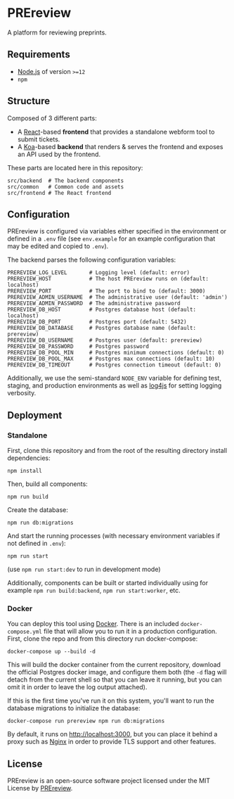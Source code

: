 # PREreview

A platform for reviewing preprints.

## Requirements

- [Node.js](https://nodejs.org) of version `>=12`
- `npm`

## Structure

Composed of 3 different parts:

- A [React](https://reactjs.org/)-based **frontend** that provides a standalone
  webform tool to submit tickets.
- A [Koa](https://koajs.com)-based **backend** that renders & serves the
  frontend and exposes an API used by the frontend.

These parts are located here in this repository:

```
src/backend  # The backend components
src/common   # Common code and assets
src/frontend # The React frontend
```

## Configuration

PREreview is configured via variables either specified in the environment or
defined in a `.env` file (see `env.example` for an example configuration that
may be edited and copied to `.env`).

The backend parses the following configuration variables:

```
PREREVIEW_LOG_LEVEL       # Logging level (default: error)
PREREVIEW_HOST            # The host PREreview runs on (default: localhost)
PREREVIEW_PORT            # The port to bind to (default: 3000)
PREREVIEW_ADMIN_USERNAME  # The administrative user (default: 'admin')
PREREVIEW_ADMIN_PASSWORD  # The administrative password
PREREVIEW_DB_HOST         # Postgres database host (default: localhost)
PREREVIEW_DB_PORT         # Postgres port (default: 5432)
PREREVIEW_DB_DATABASE     # Postgres database name (default: prereview)
PREREVIEW_DB_USERNAME     # Postgres user (default: prereview)
PREREVIEW_DB_PASSWORD     # Postgres password
PREREVIEW_DB_POOL_MIN     # Postgres minimum connections (default: 0)
PREREVIEW_DB_POOL_MAX     # Postgres max connections (default: 10)
PREREVIEW_DB_TIMEOUT      # Postgres connection timeout (default: 0)
```

Additionally, we use the semi-standard `NODE_ENV` variable for defining test,
staging, and production environments as well as
[log4js](https://log4js-node.github.io/log4js-node/) for setting logging
verbosity.

## Deployment

### Standalone

First, clone this repository and from the root of the resulting directory
install dependencies:

```
npm install
```

Then, build all components:

```
npm run build
```

Create the database:

```
npm run db:migrations
```

And start the running processes (with necessary environment variables if not
defined in `.env`):

```
npm run start
```

(use `npm run start:dev` to run in development mode)

Additionally, components can be built or started individually using for example
`npm run build:backend`, `npm run start:worker`, etc.

### Docker

You can deploy this tool using [Docker](https://docker.io). There is an included
`docker-compose.yml` file that will allow you to run it in a production
configuration. First, clone the repo and from this directory run docker-compose:

```
docker-compose up --build -d
```

This will build the docker container from the current repository, download the
official Postgres docker image, and configure them both (the `-d` flag will
detach from the current shell so that you can leave it running, but you can omit
it in order to leave the log output attached).

If this is the first time you've run it on this system, you'll want to run the
database migrations to initialize the database:

```
docker-compose run prereview npm run db:migrations
```

By default, it runs on [http://localhost:3000](http://localhost:3000), but you
can place it behind a proxy such as [Nginx](https://nginx.com) in order to
provide TLS support and other features.

## License

PREreview is an open-source software project licensed under the MIT License by
[PREreview](https://prereview.org).
